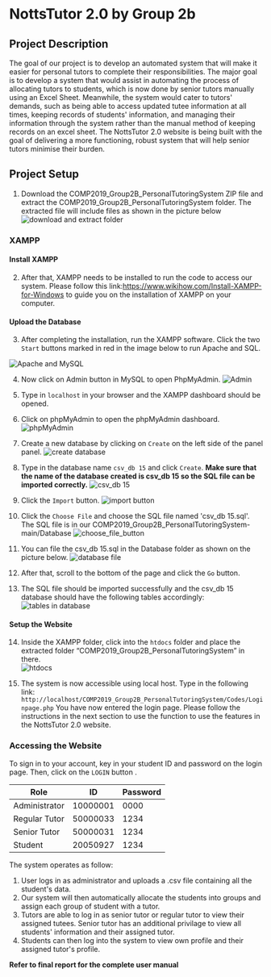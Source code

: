 # NottsTutor 2.0 by Group 2b

## Project Description

The goal of our project is to develop an automated system that will make it easier for personal tutors to complete their responsibilities. The major goal is to develop a system that would assist in automating the process of allocating tutors to students, which is now done by senior tutors manually using an Excel Sheet. Meanwhile, the system would cater to tutors' demands, such as being able to access updated tutee information at all times, keeping records of students' information, and managing their information through the system rather than the manual method of keeping records on an excel sheet. The NottsTutor 2.0 website is being built with the goal of delivering a more functioning, robust system that will help senior tutors minimise their burden.

## Project Setup

1.	Download the COMP2019_Group2B_PersonalTutoringSystem ZIP file and extract the COMP2019_Group2B_PersonalTutoringSystem folder. The extracted file will include files as shown in the picture below
![download and extract folder](https://i.imgur.com/bcrx7ha.png)

### XAMPP

#### Install XAMPP
2.	After that, XAMPP needs to be installed to run the code to access our system. Please follow this link:https://www.wikihow.com/Install-XAMPP-for-Windows to guide you on the installation of XAMPP on your computer.

#### Upload the Database

3.	After completing the installation, run the XAMPP software. Click the two `Start` buttons marked in red in the image  below to run Apache and SQL.

![Apache and MySQL](https://i.imgur.com/1bThnaD.png)

4.	Now click on Admin button in MySQL to open PhpMyAdmin.
![Admin](https://i.imgur.com/WSOjFTk.png)

5.	Type in `localhost` in your browser and the XAMPP dashboard should be opened.

6.	Click on phpMyAdmin to open the phpMyAdmin dashboard.
![phpMyAdmin](https://i.imgur.com/eVuhh0J.png?1)

7.	Create a new database by clicking on `Create` on the left side of the panel panel.
![create database](https://i.imgur.com/F2RsUUZ.png)

8. Type in the database name `csv_db 15` and click `Create`.
**Make sure that the name of the database created is csv_db 15 so the SQL file can be imported correctly.**
![csv_db 15](https://i.imgur.com/f0Z3mLL.png)

9.	Click the `Import` button.
![import button](https://i.imgur.com/nlndl00.png)

10.	Click the `Choose File` and choose the SQL file named 'csv_db 15.sql'. The SQL file is in our COMP2019_Group2B_PersonalTutoringSystem-main/Database
![choose_file_button](https://i.imgur.com/GpIxDyQ.png)

11.	You can file the csv_db 15.sql in the Database folder as shown on the picture below.
![database file](https://i.imgur.com/a6MgqJu.png)

12.	After that, scroll to the bottom of the page and click the `Go` button.

13.	The SQL file should be imported successfully and the csv_db 15 database should have the following tables accordingly:
![tables in database](https://i.imgur.com/PAKJARE.png)

#### Setup the  Website
14.	Inside the XAMPP folder, click into the `htdocs` folder and place the extracted folder “COMP2019_Group2B_PersonalTutoringSystem” in there.  
![htdocs](https://i.imgur.com/OaL1Ef8.png)

15.	The system is now accessible using local host. Type in the following link: `http://localhost/COMP2019_Group2B_PersonalTutoringSystem/Codes/Loginpage.php` 
You have now entered the login page. Please follow the instructions in the next section to use the function to use the features in the NottsTutor 2.0 website.

### Accessing the Website

To sign in to your account, key in your student ID and password on the login page. Then, click on the `LOGIN` button .

|      Role      |       ID      |    Password   |
| -------------  | ------------- | ------------- |
| Administrator  |    10000001   |      0000     |
| Regular Tutor  |    50000033   |      1234     |
| Senior Tutor   |    50000031   |      1234     |
| Student        |    20050927   |      1234     |

The system operates as follow:
1. User logs in as administrator and uploads a .csv file containing all the student's data. 
2. Our system will then automatically allocate the students into groups and assign each group of student with a tutor.
3. Tutors are able to log in as senior tutor or regular tutor to view their assigned tutees. Senior tutor has an additional privilage to view all students' information and their assigned tutor.
4. Students can then log into the system to view own profile and their assigned tutor's profile.


**Refer to final report for the complete user manual**

